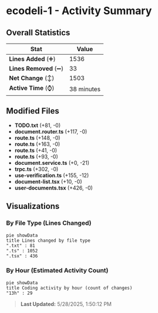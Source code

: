# ecodeli-1 - Activity Summary 

## Overall Statistics

| Stat                   | Value                                                             |
| ---------------------- | ----------------------------------------------------------------- |
| **Lines Added** (➕)   | 1536                                          |
| **Lines Removed** (➖) | 33                                        |
| **Net Change** (↕)    | 1503                |
| **Active Time** (⌚)   | 38 minutes |


## Modified Files
- **TODO.txt** (+81, -0)
- **document.router.ts** (+117, -0)
- **route.ts** (+148, -0)
- **route.ts** (+163, -0)
- **route.ts** (+41, -0)
- **route.ts** (+93, -0)
- **document.service.ts** (+0, -21)
- **trpc.ts** (+302, -0)
- **use-verification.ts** (+155, -12)
- **document-list.tsx** (+10, -0)
- **user-documents.tsx** (+426, -0)

## Visualizations

### By File Type (Lines Changed)

```mermaid
pie showData
title Lines changed by file type
".txt" : 81
".ts" : 1052
".tsx" : 436
```

### By Hour (Estimated Activity Count)

```mermaid
pie showData
title Coding activity by hour (count of changes)
"13h" : 29
```


> **Last Updated:** 5/28/2025, 1:50:12 PM